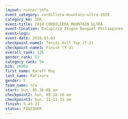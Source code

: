 ```yaml
---
layout: runner-info 
event_category: cordillera-mountain-ultra-2018 
category_km: 26K 
event-title: 2018 CORDILLERA MOUNTAIN ULTRA 
event-location: Dalupirip Itogon Benguet Philippines 
event-logo: 
event-date: 2018-03-03 
checkpoint-name2: Tenidi Hill Top (T-2) 
checkpoint-name3: Finish (T-3) 
overall_rank: 126
gender_rank: 53
category_rank: 34
bib: 26062
first_name: Kareff May
last_name: Rafisura
gender: F
team_name: n/a
start: Sun, 05-30-00 am
checkpoint2: Sun, 08-18-16 am
checkpoint3: Sun, 11-13-33 am
finish: 5-43-33
status: FINISHER
---
```

